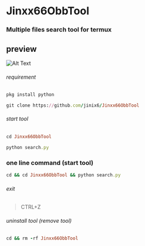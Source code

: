 # Jinxx66ObbTool
### Multiple files search tool for termux

## preview


![Alt Text](URL)


###### requirement
```ruby
pkg install python
```
```ruby
git clone https://github.com/jinix6/Jinxx66ObbTool
```

###### start tool
```ruby
cd Jinxx66ObbTool
```
```ruby
python search.py
```

### one line command (start tool)
```ruby
cd && cd Jinxx66ObbTool && python search.py
```

###### exit
> CTRL+Z

###### uninstall tool (remove tool)
```ruby
cd && rm -rf Jinxx66ObbTool
```
